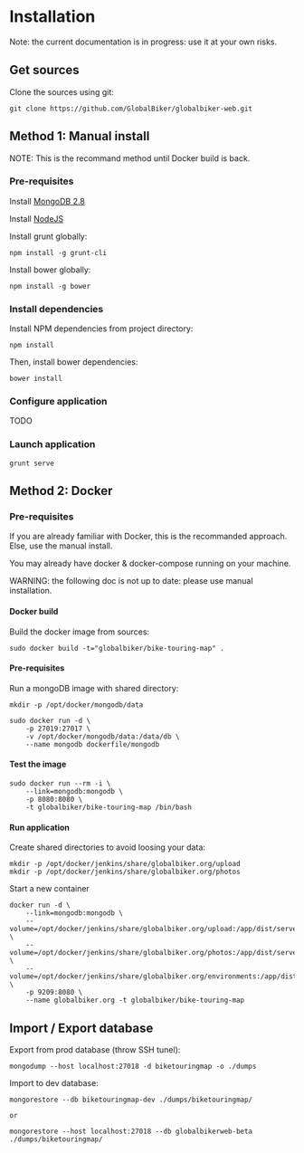 # Installation

Note: the current documentation is in progress: use it at your own risks.

## Get sources

Clone the sources using git:

    git clone https://github.com/GlobalBiker/globalbiker-web.git

## Method 1: Manual install

NOTE: This is the recommand method until Docker build is back.

### Pre-requisites

Install [MongoDB 2.8](https://www.mongodb.org)

Install [NodeJS](https://nodejs.org)

Install grunt globally:

    npm install -g grunt-cli

Install bower globally:

    npm install -g bower
    
### Install dependencies

Install NPM dependencies from project directory:

    npm install
    
Then, install bower dependencies:

    bower install
    
### Configure application

TODO

### Launch application

    grunt serve
    
## Method 2: Docker

### Pre-requisites

If you are already familiar with Docker, this is the recommanded approach. Else, use the manual install.

You may already have docker & docker-compose running on your machine.

WARNING: the following doc is not up to date: please use manual installation.

#### Docker build

Build the docker image from sources:  
    
    sudo docker build -t="globalbiker/bike-touring-map" .
    
#### Pre-requisites

Run a mongoDB image with shared directory:

    mkdir -p /opt/docker/mongodb/data

    sudo docker run -d \
        -p 27019:27017 \
        -v /opt/docker/mongodb/data:/data/db \
        --name mongodb dockerfile/mongodb
   
#### Test the image

    sudo docker run --rm -i \
        --link=mongodb:mongodb \
        -p 8080:8080 \
        -t globalbiker/bike-touring-map /bin/bash
   
#### Run application

Create shared directories to avoid loosing your data:

    mkdir -p /opt/docker/jenkins/share/globalbiker.org/upload
    mkdir -p /opt/docker/jenkins/share/globalbiker.org/photos

Start a new container

    docker run -d \
        --link=mongodb:mongodb \
        --volume=/opt/docker/jenkins/share/globalbiker.org/upload:/app/dist/server/upload \
        --volume=/opt/docker/jenkins/share/globalbiker.org/photos:/app/dist/server/photos \
        --volume=/opt/docker/jenkins/share/globalbiker.org/environments:/app/dist/server/config/environments \
        -p 9209:8080 \
        --name globalbiker.org -t globalbiker/bike-touring-map

## Import / Export database

Export from prod database (throw SSH tunel):

    mongodump --host localhost:27018 -d biketouringmap -o ./dumps
    
Import to dev database:

    mongorestore --db biketouringmap-dev ./dumps/biketouringmap/
    
    or 
    
    mongorestore --host localhost:27018 --db globalbikerweb-beta ./dumps/biketouringmap/
    
